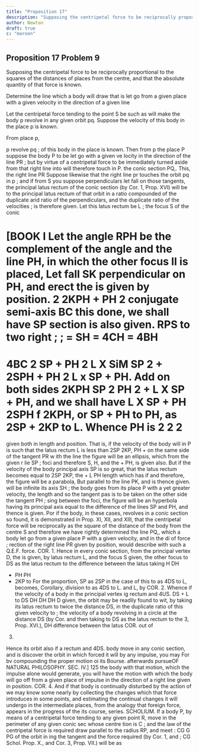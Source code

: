 ```yaml
---
title: "Proposition 17"
description: "Supposing the centripetal force to be reciprocally proportional to the squares of the distances of places from the centre, and that the absolute quantity of that force is known"
author: Newton
draft: true
c: "maroon"
---
```




## Proposition 17 Problem 9

Supposing the centripetal force to be reciprocally proportional to the squares of the distances of places from the centre, and that the absolute quantity of that force is known.

Determine the line which a body will draw  that is let go from a given place with a given velocity in the direction of a given line

Let the centripetal force tending to the point S be such as will make the body p revolve in any given orbit pq. Suppose the velocity of this body in the place p is known. 

From place p, 


p revolve
pq
;
of this body in the place
is
known.
Then from
p
the
place P suppose the body P
to be let go with a given ve
locity in the direction of the
line
PR
;
but by virtue of a
centripetal force to be immediately turned aside from that right line into
will therefore touch in P.
the conic section PQ,.
This, the right line
PR
Suppose likewise that the right line
pr
touches the orbit
pq
in
p
;
and
if
from S you suppose perpendiculars let fall on those tangents, the principal
latus rectum of the conic section (by Cor. 1, Prop. XVI) will be to the
principal latus rectum of that orbit in a ratio compounded of the duplicate
arid
ratio of the perpendiculars, and the duplicate ratio of the velocities
;
is
therefore given.
Let this latus rectum be
L
;
the focus
S
of the conic

[BOOK I
Let the angle RPH be the complement of the angle
and the line PH, in which the other focus II is placed,
Let fall SK perpendicular on PH, and erect the
is given by position.
2
2KPH + PH 2
conjugate semi-axis BC this done, we shall have SP
section is also given.
RPS
to
two right
;
;
= SH = 4CH = 4BH
=
4BC 2
SP + PH 2 L X SiM
SP 2 + 2SPH + PH 2 L x SP + PH. Add on both sides 2KPH
SP 2 PH 2 + L X SP + PH, and we shall have L X SP + PH 2SPH
f 2KPH, or SP + PH to PH, as 2SP + 2KP to L. Whence PH is
2
2
2
=
given both in length and position. That is, if the velocity of the body
will
in P is such that the latus rectum L is less than 2SP
2KP,
PH
+
on the same side of the tangent PR w ith the line
the figure will be an ellipsis, which from the given
r
lie
SP
;
foci
and therefore
S,
H, and the
+
PH, is given also. But if the velocity of the body
principal axis SP
is so great, that the latus rectum
becomes equal to 2SP
2KP, the
+
L
PH
length
which has
if
and therefore, the figure will be a parabola,
But
parallel to the line PK, and is thence given.
will be infinite
its
axis
SH
;
the body goes from its place P with a yet greater velocity, the length
and so the tangent pas
is to be taken on the other side the tangent
PH
;
sing between the foci, the figure will be an hyperbola having its principal
axis equal to the difference of the lines SP and PH, and thence is given.
Por if the body, in these cases, revolves in a conic section so found, it is
demonstrated in Prop. XI, XII, and XIII, that the centripetal force will
be reciprocally as the square of the distance of the body from the centre
S and therefore we have rightly determined the line PQ,, which
a body let go from a given place P with a given velocity, and in the di
of force
;
rection of the right line
PR
given by position, would describe with such a
Q.E.F.
force.
COR. 1. Hence in every conic section, from the principal vertex D, the
is given, by
latus rectum L, and the focus S given, the other focus
to DS as the latus rectum to the difference between the latus
taking
H
DH
+ PH
PH
+ 2KP
to
For the proportion, SP
as 2SP
in
the
case
of
this
to
as 4DS to
L, becomes,
Corollary,
division
to
as
4DS
to
L.
and
L,
by
COR. 2. Whence if the velocity of a body in the principal vertex
ig
rectum and 4US.
DS +
L
to
DS
DH
DH
DH
D
given, the orbit may be readily found to wit, by taking its latus rectum
to twice the distance DS, in the duplicate ratio of this given velocity to
;
the velocity of a body revolving in a circle at the distance DS (by Cor.
and then taking
to DS as the latus rectum to the
3, Prop. XVI.),
DH
difference between the latus
COR.
out of
3.
Hence
its orbit
also if a
rectum and 4DS.
body move in any conic
section,
and
is
discover the orbit in which
forced
it will
by any impulse, you may
For bv compounding the proper motion oi
its Bourse.
afterwards pursueOF NATURAL PHILOSOPHY.
SEC. IV.]
125
the body with that motion, which the impulse alone would generate, you
will have the motion with which the body will go off from a given place
of impulse in the direction of a right line given in position.
COR. 4. And if that body is continually disturbed by the action of
we may
know
some
nearly
by collecting the changes
which that force introduces in some points, and estimating the continual
changes it will undergo in the intermediate places, from the analogy that
foreign force,
appears in the progress of the
its
course,
series.
SCHOLIUM.
If a body P, by means of a centripetal
force tending to any given point R, move
in the perimeter of any given conic sec
whose centre
tion
is
C
;
and the law of
the centripetal force is required draw
parallel to the radius RP, and meet
:
CG
G
PG
of the orbit in
ing the tangent
and the force required (by Cor. 1, and
;
CG
Schol. Prop. X., and Cor. 3, Prop. VII.) will be as

